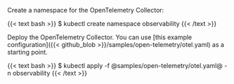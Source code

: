 ---
---
Create a namespace for the OpenTelemetry Collector:

{{< text bash >}}
$ kubectl create namespace observability
{{< /text >}}

Deploy the OpenTelemetry Collector. You can use [this example configuration]({{< github_blob >}}/samples/open-telemetry/otel.yaml) as a starting point.

{{< text bash >}}
$ kubectl apply -f @samples/open-telemetry/otel.yaml@ -n observability
{{< /text >}}
